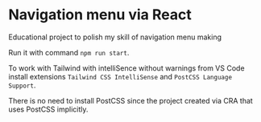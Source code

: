 # Navigation menu via React

Educational project to polish my skill of navigation menu making

Run it with command `npm run start`.

To work with Tailwind with intelliSence without warnings from VS Code install extensions `Tailwind CSS IntelliSense` and `PostCSS Language Support`.

There is no need to install PostCSS since the project created via CRA that uses PostCSS implicitly.